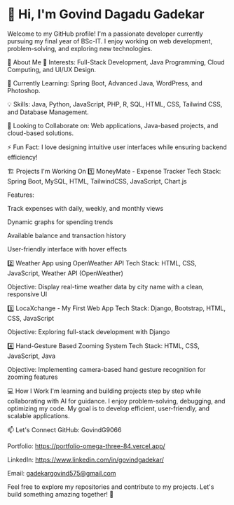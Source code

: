 ### <h1>👋 Hi, I'm Govind Dagadu Gadekar</h1>
 
Welcome to my GitHub profile! I'm a passionate developer currently pursuing my final year of BSc-IT. I enjoy working on web development, problem-solving, and exploring new technologies.

🚀 About Me
👀 Interests: Full-Stack Development, Java Programming, Cloud Computing, and UI/UX Design.

🌱 Currently Learning: Spring Boot, Advanced Java, WordPress, and Photoshop.

💡 Skills: Java, Python, JavaScript, PHP, R, SQL, HTML, CSS, Tailwind CSS, and Database Management.

💞️ Looking to Collaborate on: Web applications, Java-based projects, and cloud-based solutions.

⚡ Fun Fact: I love designing intuitive user interfaces while ensuring backend efficiency!

🏗️ Projects I'm Working On
1️⃣ MoneyMate - Expense Tracker
Tech Stack: Spring Boot, MySQL, HTML, TailwindCSS, JavaScript, Chart.js

Features:

Track expenses with daily, weekly, and monthly views

Dynamic graphs for spending trends

Available balance and transaction history

User-friendly interface with hover effects

2️⃣ Weather App using OpenWeather API
Tech Stack: HTML, CSS, JavaScript, Weather API (OpenWeather)

Objective: Display real-time weather data by city name with a clean, responsive UI

3️⃣ LocaXchange - My First Web App
Tech Stack: Django, Bootstrap, HTML, CSS, JavaScript

Objective: Exploring full-stack development with Django

4️⃣ Hand-Gesture Based Zooming System
Tech Stack: HTML, CSS, JavaScript, Java

Objective: Implementing camera-based hand gesture recognition for zooming features

💻 How I Work
I'm learning and building projects step by step while collaborating with AI for guidance. I enjoy problem-solving, debugging, and optimizing my code. My goal is to develop efficient, user-friendly, and scalable applications.

📫 Let's Connect
GitHub: GovindG9066

Portfolio: https://portfolio-omega-three-84.vercel.app/

LinkedIn: https://www.linkedin.com/in/govindgadekar/

Email: gadekargovind575@gmail.com

Feel free to explore my repositories and contribute to my projects. Let's build something amazing together! 🚀
